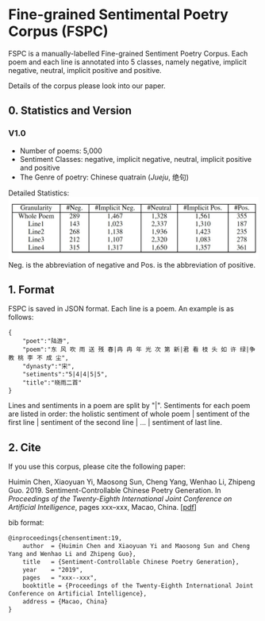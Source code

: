 Fine-grained Sentimental Poetry Corpus (FSPC)
==========
FSPC is a manually-labelled Fine-grained Sentiment Poetry Corpus. Each poem and each line is annotated into 5 classes, namely negative, implicit negative, neutral, implicit positive and positive.

Details of the corpus please look into our paper.

## 0. Statistics and Version
### V1.0
* Number of poems: 5,000
* Sentiment Classes: negative, implicit negative, neutral, implicit positive and positive
* The Genre of poetry: Chinese quatrain (*Jueju*, 绝句)

Detailed Statistics:
![image](../pictures/FSPC.jpg)
Neg. is the abbreviation of negative and Pos. is the abbreviation of positive.

## 1. Format
FSPC is saved in JSON format. Each line is a poem. An example is as follows:

```
{
    "poet":"陆游",
    "poem":"东 风 吹 雨 送 残 春|冉 冉 年 光 次 第 新|君 看 枝 头 如 许 绿|争 教 桃 李 不 成 尘",
    "dynasty":"宋",
    "setiments":"5|4|4|5|5",
    "title":"晓雨二首"
}
```
Lines and sentiments in a poem are split by "|". Sentiments for each poem are listed in order: the holistic sentiment of whole poem | sentiment of the first line | sentiment of the second line | ... | sentiment of last line.

## 2. Cite
If you use this corpus, please cite the following paper:

Huimin Chen, Xiaoyuan Yi, Maosong Sun, Cheng Yang, Wenhao
Li, Zhipeng Guo. 2019. Sentiment-Controllable Chinese Poetry Generation. In *Proceedings of the Twenty-Eighth International Joint Conference on Artificial Intelligence*, pages xxx–xxx, Macao, China. \[[pdf]()\]

bib format:
```
@inproceedings{chensentiment:19,
    author  = {Huimin Chen and Xiaoyuan Yi and Maosong Sun and Cheng Yang and Wenhao Li and Zhipeng Guo},
    title   = {Sentiment-Controllable Chinese Poetry Generation},
    year    = "2019",
    pages   = "xxx--xxx",
    booktitle = {Proceedings of the Twenty-Eighth International Joint Conference on Artificial Intelligence},
    address = {Macao, China}  
}
```